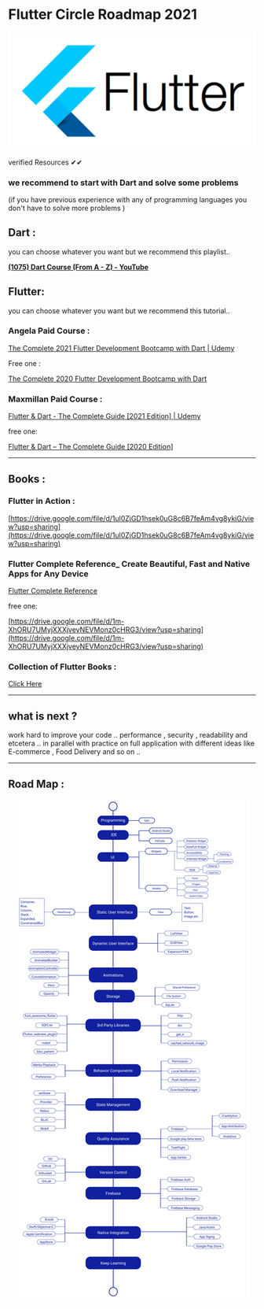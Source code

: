 
# Flutter Circle Roadmap 2021



<p align="center">
  <img src="images/flutter.png">
</p>   




verified Resources ✔✔



### we recommend to start with Dart and solve some problems 
(if you have previous experience with any of programming languages you don't have to solve more problems )



## **Dart :**

you can choose whatever you want but we recommend this playlist..

**[(1075) Dart Course (From A - Z) - YouTube](https://www.youtube.com/playlist?list=PLcfD4HARQRF-vr7yI0KkQAs2HzqyG7k2j)**



## **Flutter:**

you can choose whatever you want but we recommend this tutorial..



### **Angela Paid Course :**

[The Complete 2021 Flutter Development Bootcamp with Dart | Udemy](https://www.udemy.com/course/flutter-bootcamp-with-dart/?fbclid=IwAR0vwfBwCpg1ES_5FdZyyBYzFILsq7mZ1gLLKZ2xWmQdM-BQvhUuHTenNGQ)

Free one :

[The Complete 2020 Flutter Development Bootcamp with Dart](https://mega.nz/folder/rvwg2LKR#g3M_hUo_eyHFehtJ0sBbUg)



### **Maxmillan Paid Course :**

[Flutter & Dart - The Complete Guide [2021 Edition] | Udemy](https://www.udemy.com/course/learn-flutter-dart-to-build-ios-android-apps/)

free one:

[Flutter & Dart – The Complete Guide [2020 Edition] ](https://mega.nz/folder/3fBh3CTa#ptLNpx-dVr_hF0t5InosOQ)


------------------------------------------------------------------------------------------------------------





## **Books :**


### **Flutter in Action :**

[https://drive.google.com/file/d/1ul0ZjGD1hsek0uG8c6B7feAm4vg8ykiG/view?usp=sharing](https://drive.google.com/file/d/1ul0ZjGD1hsek0uG8c6B7feAm4vg8ykiG/view?usp=sharing)



### **Flutter Complete Reference_ Create Beautiful, Fast and Native Apps for Any Device**

[Flutter Complete Reference](https://fluttercompletereference.com/buy)

free one:

[https://drive.google.com/file/d/1m-XhORU7UMyjXXXjveyNEVMonz0cHRG3/view?usp=sharing](https://drive.google.com/file/d/1m-XhORU7UMyjXXXjveyNEVMonz0cHRG3/view?usp=sharing)

### **Collection of Flutter Books :**
[Click Here](https://drive.google.com/drive/folders/1ArQ_xHPk_8pTt-_BVV_vS7Hx45tTCm0Y?fbclid=IwAR3Y1ynYi27y0MJIPhpTLI94ZcM_0mLaykJvVU9HHjY8zeZLJ9AshZXK6EA)

---------------------------------------------------------------------------------------------------------------------------

## **what is next ?**

work hard to improve your code .. performance , security , readability and etcetera .. in parallel with practice on  full application with different ideas like E-commerce , Food Delivery and so on .. 

---------------------------------------------------------------------------------------------------------------------------------------------------------------------------

## **Road Map :**


<p align="center">
  <img src="images/flutter-app-development-roadmap.jpg">
</p>   
